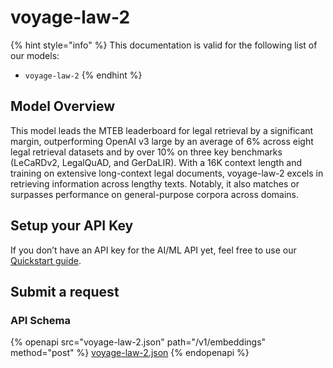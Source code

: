 # voyage-law-2

{% hint style="info" %}
This documentation is valid for the following list of our models:

* `voyage-law-2`
{% endhint %}

## Model Overview

This model leads the MTEB leaderboard for legal retrieval by a significant margin, outperforming OpenAI v3 large by an average of 6% across eight legal retrieval datasets and by over 10% on three key benchmarks (LeCaRDv2, LegalQuAD, and GerDaLIR). With a 16K context length and training on extensive long-context legal documents, voyage-law-2 excels in retrieving information across lengthy texts. Notably, it also matches or surpasses performance on general-purpose corpora across domains.

## Setup your API Key

If you don’t have an API key for the AI/ML API yet, feel free to use our [Quickstart guide](https://docs.aimlapi.com/quickstart/setting-up).

## Submit a request

### API Schema

{% openapi src="voyage-law-2.json" path="/v1/embeddings" method="post" %}
[voyage-law-2.json](voyage-law-2.json)
{% endopenapi %}
